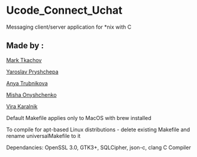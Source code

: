 # Ucode_Connect_Uchat

Messaging client/server application for \*nix with C

## Made by :

[Mark Tkachov](https://github.com/MarkTkachov)

[Yaroslav Pryshchepa](https://github.com/trixxterzz)

[Anya Trubnikova](https://github.com/annatrubnikova)

[Misha Onyshchenko](https://github.com/Sheeseburger)

[Vira Karalnik](https://github.com/jinjergirl)



Default Makefile applies only to MacOS with brew installed

To compile for apt-based Linux distributions - delete existing Makefile and rename universalMakefile to it

Dependancies: OpenSSL 3.0, GTK3+, SQLCipher, json-c, clang C Compiler
